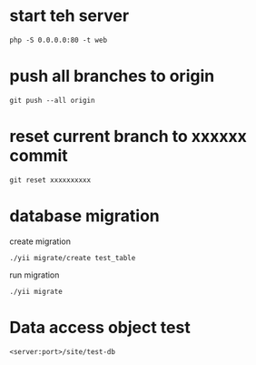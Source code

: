 # start teh server

    php -S 0.0.0.0:80 -t web

# push all branches to origin
    
    git push --all origin

# reset current branch to xxxxxx commit

    git reset xxxxxxxxxx

# database migration
create migration

    ./yii migrate/create test_table

run migration

    ./yii migrate

# Data access object test
    
    <server:port>/site/test-db